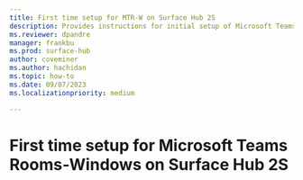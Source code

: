 ```yaml
---
title: First time setup for MTR-W on Surface Hub 2S
description: Provides instructions for initial setup of Microsoft Teams Rooms Windows on Surface Hub 2S.
ms.reviewer: dpandre
manager: frankbu
ms.prod: surface-hub
author: coveminer
ms.author: hachidan
ms.topic: how-to
ms.date: 09/07/2023
ms.localizationpriority: medium

---
```


# First time setup for Microsoft Teams Rooms-Windows on Surface Hub 2S

